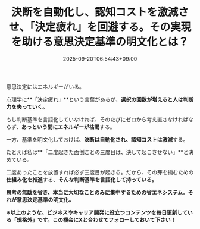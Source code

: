 ﻿---
title: "決断を自動化し、認知コストを激減させ、「決定疲れ」を回避する。その実現を助ける意思決定基準の明文化とは？"
date: 2025-09-20T06:54:43+09:00
draft: false
---

意思決定にはエネルギーがいる。

心理学に**「決定疲れ」**という言葉があるが、**選択の回数が増えると人は判断力を失っていく。**



もし判断基準を言語化していなければ、そのたびにゼロから考え直さなければならず、**あっという間にエネルギーが枯渇**する。

一方、基準を明文化しておけば、**決断は自動化され、認知コストは激減**する。

たとえば私は**「二度起きた面倒ごとの三度目は、決して起こさせない」**と決めている。

二度あったことを放置すれば必ず三度目が起きる。だから、その芽を摘むための**仕組み化を推進**する、**そんな判断基準を言語化して持っている。**

**思考の無駄を省き、本当に大切なことのみに集中するための省エネシステム。それが意思決定基準の明文化。**



**※以上のような、ビジネスやキャリア開発に役立つコンテンツを毎日更新している「規格外」です。この機会にXと合わせてフォローしておいて下さい！**